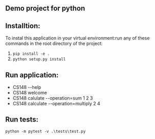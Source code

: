 ## Demo project for python

## Installtion:
To instal this application in your virtual environment:run  any of these commands in the root directory of the project:
1. `pip install -e .`
1. `python setup.py install` 

## Run application:
- CS148 --help
- CS148 welcome
- CS148 calulate --operation=sum 1 2 3 
- CS148 calculate --operation=multiply 2 4

## Run tests:
`python -m pytest -v .\tests\test.py`
